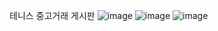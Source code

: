 테니스 중고거래 게시판
![image](https://github.com/OhMinSuk/Tennis-Board-JSP/assets/113233105/0ba1937c-1cb9-452c-9112-ea5611366517)
![image](https://github.com/OhMinSuk/Tennis-Board-JSP/assets/113233105/f44e7964-a848-4111-806c-86cffcbaaef3)
![image](https://github.com/OhMinSuk/Tennis-Board-JSP/assets/113233105/d7990071-7007-4925-af27-00cd02a8c730)



